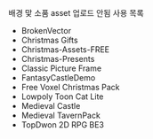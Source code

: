 배경 맟 소품 asset 업로드 안됨 
사용 목록
- BrokenVector
- Christmas Gifts
- Christmas-Assets-FREE
- Christmas-Presents
- Classic Picture Frame
- FantasyCastleDemo
- Free Voxel Christmas Pack
- Lowpoly Toon Cat Lite
- Medieval Castle
- Medieval TavernPack
- TopDwon 2D RPG BE3 
